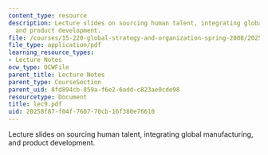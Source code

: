 ```yaml
---
content_type: resource
description: Lecture slides on sourcing human talent, integrating global manufacturing,
  and product development.
file: /courses/15-220-global-strategy-and-organization-spring-2008/20258f87f04f760770cb16f380e76610_lec9.pdf
file_type: application/pdf
learning_resource_types:
- Lecture Notes
ocw_type: OCWFile
parent_title: Lecture Notes
parent_type: CourseSection
parent_uid: 8fd894cb-859a-f6e2-6add-c823ae0cde98
resourcetype: Document
title: lec9.pdf
uid: 20258f87-f04f-7607-70cb-16f380e76610
---
```

Lecture slides on sourcing human talent, integrating global manufacturing, and product development.

